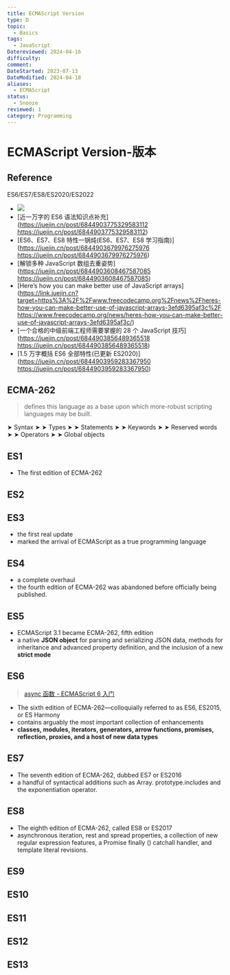```yaml
---
title: ECMAScript Version
type: D
topic:
  - Basics
tags:
  - JavaScript
Datereviewed: 2024-04-16
difficulty: 
comment: 
DateStarted: 2023-07-13
DateModified: 2024-04-18
aliases:
  - ECMAScript
status:
  - Snooze
reviewed: 1
category: Programming
---
```


# ECMAScript Version-版本

## Reference

ES6/ES7/ES8/ES2020/ES2022

- ![](https://cdn.jsdelivr.net/gh/jenniferwonder/bimg/programming/Pasted-image-20230310114951.png)
- [近一万字的 ES6 语法知识点补充](https://juejin.cn/post/6844903775329583112 https://juejin.cn/post/6844903775329583112)
- [ES6、ES7、ES8 特性一锅炖(ES6、ES7、ES8 学习指南)](https://juejin.cn/post/6844903679976275976 https://juejin.cn/post/6844903679976275976)
- [解锁多种 JavaScript 数组去重姿势](https://juejin.cn/post/6844903608467587085 https://juejin.cn/post/6844903608467587085)
- [Here’s how you can make better use of JavaScript arrays](https://link.juejin.cn?target=https%3A%2F%2Fwww.freecodecamp.org%2Fnews%2Fheres-how-you-can-make-better-use-of-javascript-arrays-3efd6395af3c%2F https://www.freecodecamp.org/news/heres-how-you-can-make-better-use-of-javascript-arrays-3efd6395af3c/)
- [一个合格的中级前端工程师需要掌握的 28 个 JavaScript 技巧](https://juejin.cn/post/6844903856489365518 https://juejin.cn/post/6844903856489365518)
- [1.5 万字概括 ES6 全部特性(已更新 ES2020)](https://juejin.cn/post/6844903959283367950 https://juejin.cn/post/6844903959283367950)

## ECMA-262

> defines this language as a base upon which more-robust scripting languages may be built.

➤ Syntax ➤ ➤ Types ➤ ➤ Statements ➤ ➤ Keywords ➤ ➤ Reserved words ➤ ➤ Operators ➤ ➤ Global objects

## ES1

- The first edition of ECMA-262

## ES2

## ES3

- the first real update
- marked the arrival of ECMAScript as a true programming language

## ES4

- a complete overhaul
- the fourth edition of ECMA-262 was abandoned before officially being published.

## ES5

- ECMAScript 3.1 became ECMA-262, fifth edition
- a native **JSON object** for parsing and serializing JSON data, methods for inheritance and advanced property definition, and the inclusion of a new **strict mode**

## ES6

> [async 函数 - ECMAScript 6 入门](https://es6.ruanyifeng.com/#docs/async)

- The sixth edition of ECMA-262—colloquially referred to as ES6, ES2015, or ES Harmony
- contains arguably the most important collection of enhancements
- **classes, modules, iterators, generators, arrow functions, promises, reflection, proxies, and a host of new data types**

## ES7

- The seventh edition of ECMA-262, dubbed ES7 or ES2016
- a handful of syntactical additions such as Array. prototype.includes and the exponentiation operator.

## ES8

- The eighth edition of ECMA-262, called ES8 or ES2017
- asynchronous iteration, rest and spread properties, a collection of new regular expression features, a Promise finally () catchall handler, and template literal revisions.

## ES9

## ES10

## ES11

## ES12

## ES13
